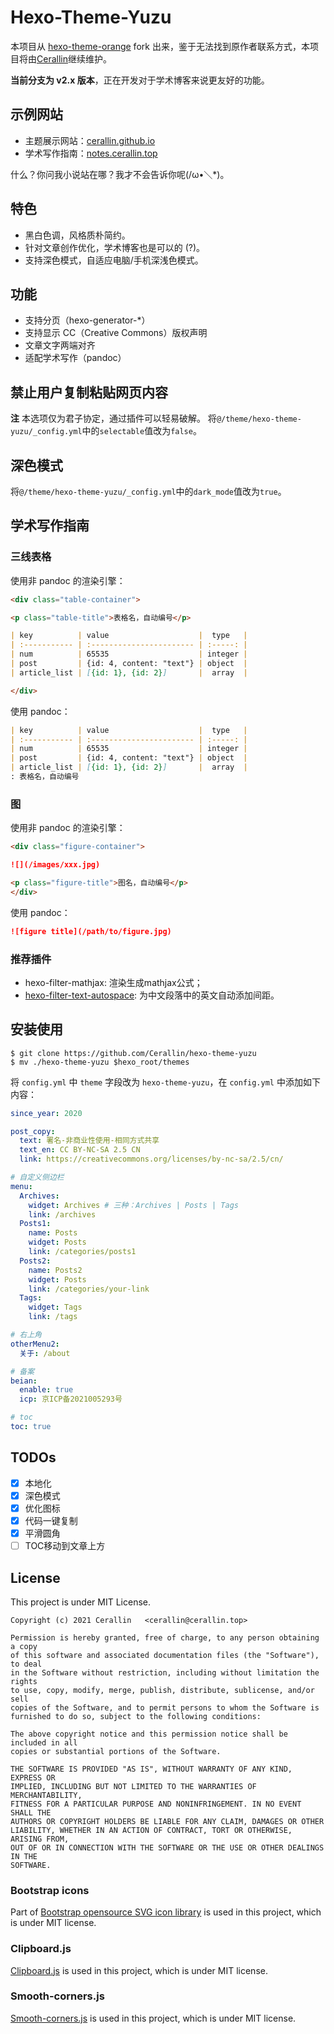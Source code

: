 # Hexo-Theme-Yuzu
本项目从 [hexo-theme-orange](https://github.com/Orange-way/hexo-theme-orange) fork 出来，鉴于无法找到原作者联系方式，本项目将由[Cerallin](https://github.com/Cerallin)继续维护。

**当前分支为 v2.x 版本**，正在开发对于学术博客来说更友好的功能。

## 示例网站

- 主题展示网站：[cerallin.github.io](https://cerallin.github.io)
- 学术写作指南：[notes.cerallin.top](https://notes.cerallin.top/2021/12/12/%E5%A6%82%E4%BD%95%E9%85%8D%E7%BD%AE%E4%B8%80%E4%B8%AA%E5%AD%A6%E6%9C%AF%E5%86%99%E4%BD%9C%E5%8D%9A%E5%AE%A2/)

什么？你问我小说站在哪？我才不会告诉你呢(/ω•＼*)。

## 特色
- 黑白色调，风格质朴简约。
- 针对文章创作优化，学术博客也是可以的 (?)。
- 支持深色模式，自适应电脑/手机深浅色模式。

## 功能
- 支持分页（hexo-generator-*）
- 支持显示 CC（Creative Commons）版权声明
- 文章文字两端对齐
- 适配学术写作（pandoc）

## 禁止用户复制粘贴网页内容

**注** 本选项仅为君子协定，通过插件可以轻易破解。
将`@/theme/hexo-theme-yuzu/_config.yml`中的`selectable`值改为`false`。

## 深色模式

将`@/theme/hexo-theme-yuzu/_config.yml`中的`dark_mode`值改为`true`。

## 学术写作指南
### 三线表格

使用非 pandoc 的渲染引擎：
```md
<div class="table-container">

<p class="table-title">表格名，自动编号</p>

| key          | value                    |  type   |
| :----------- | :----------------------- | :-----: |
| num          | 65535                    | integer |
| post         | {id: 4, content: "text"} | object  |
| article_list | [{id: 1}, {id: 2}]       |  array  |

</div>
```

使用 pandoc：
```md
| key          | value                    |  type   |
| :----------- | :----------------------- | :-----: |
| num          | 65535                    | integer |
| post         | {id: 4, content: "text"} | object  |
| article_list | [{id: 1}, {id: 2}]       |  array  |
: 表格名，自动编号
```

### 图

使用非 pandoc 的渲染引擎：
```md
<div class="figure-container">

![](/images/xxx.jpg)

<p class="figure-title">图名，自动编号</p>
</div>
```

使用 pandoc：
```md
![figure title](/path/to/figure.jpg)
```

### 推荐插件

- hexo-filter-mathjax: 渲染生成mathjax公式；
- [hexo-filter-text-autospace](https://github.com/cerallin/hexo-filter-text-autospace): 为中文段落中的英文自动添加间距。

## 安装使用

```
$ git clone https://github.com/Cerallin/hexo-theme-yuzu
$ mv ./hexo-theme-yuzu $hexo_root/themes
```

将 `config.yml` 中 `theme` 字段改为 `hexo-theme-yuzu`，在 `config.yml` 中添加如下内容：

```yml
since_year: 2020

post_copy:
  text: 署名-非商业性使用-相同方式共享
  text_en: CC BY-NC-SA 2.5 CN
  link: https://creativecommons.org/licenses/by-nc-sa/2.5/cn/

# 自定义侧边栏
menu:
  Archives:
    widget: Archives # 三种：Archives | Posts | Tags
    link: /archives
  Posts1:
    name: Posts
    widget: Posts
    link: /categories/posts1
  Posts2:
    name: Posts2
    widget: Posts
    link: /categories/your-link
  Tags:
    widget: Tags
    link: /tags

# 右上角
otherMenu2:
  关于: /about

# 备案
beian:
  enable: true
  icp: 京ICP备2021005293号

# toc
toc: true
```

## TODOs

- [x] 本地化
- [x] 深色模式
- [x] 优化图标
- [x] 代码一键复制
- [x] 平滑圆角
- [ ] TOC移动到文章上方

## License

This project is under MIT License.

    Copyright (c) 2021 Cerallin   <cerallin@cerallin.top>

    Permission is hereby granted, free of charge, to any person obtaining a copy
    of this software and associated documentation files (the "Software"), to deal
    in the Software without restriction, including without limitation the rights
    to use, copy, modify, merge, publish, distribute, sublicense, and/or sell
    copies of the Software, and to permit persons to whom the Software is
    furnished to do so, subject to the following conditions:

    The above copyright notice and this permission notice shall be included in all
    copies or substantial portions of the Software.

    THE SOFTWARE IS PROVIDED "AS IS", WITHOUT WARRANTY OF ANY KIND, EXPRESS OR
    IMPLIED, INCLUDING BUT NOT LIMITED TO THE WARRANTIES OF MERCHANTABILITY,
    FITNESS FOR A PARTICULAR PURPOSE AND NONINFRINGEMENT. IN NO EVENT SHALL THE
    AUTHORS OR COPYRIGHT HOLDERS BE LIABLE FOR ANY CLAIM, DAMAGES OR OTHER
    LIABILITY, WHETHER IN AN ACTION OF CONTRACT, TORT OR OTHERWISE, ARISING FROM,
    OUT OF OR IN CONNECTION WITH THE SOFTWARE OR THE USE OR OTHER DEALINGS IN THE
    SOFTWARE.

### Bootstrap icons

Part of [Bootstrap opensource SVG icon library](https://github.com/twbs/icons) is used in this project, which is under MIT license.

### Clipboard.js

[Clipboard.js](https://github.com/zenorocha/clipboard.js) is used in this project, which is under MIT license.

### Smooth-corners.js

[Smooth-corners.js](https://github.com/wopian/smooth-corners) is used in this project, which is under MIT license.
